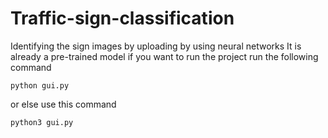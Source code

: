 # Traffic-sign-classification
Identifying the sign images by uploading by using neural networks
It is already a pre-trained model if you want to run the project run the following command
```
python gui.py 
```
or else use this command
```
python3 gui.py
```
